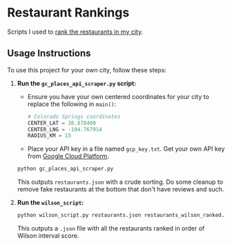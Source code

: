 # Restaurant Rankings

Scripts I used to [rank the restaurants in my city](https://mattsayar.com/where-are-the-best-restaurants-in-my-city-a-statistical-analysis/).

## Usage Instructions

To use this project for your own city, follow these steps:

1. **Run the `gc_places_api_scraper.py` script:**
    - Ensure you have your own centered coordinates for your city to replace the following in `main()`:
        ```python
        # Colorado Springs coordinates
        CENTER_LAT = 38.878400
        CENTER_LNG = -104.767914
        RADIUS_KM = 15
        ```
    - Place your API key in a file named `gcp_key.txt`. Get your own API key from [Google Cloud Platform](https://developers.google.com/maps/documentation/javascript/cloud-setup).

    ```bash
    python gc_places_api_scraper.py
    ```

    This outputs `restaurants.json` with a crude sorting. Do some cleanup to remove fake restaurants at the bottom that don't have reviews and such.

2. **Run the `wilson_script`:**

    ```bash
    python wilson_script.py restaurants.json restaurants_wilson_ranked.json --confidence 0.95
    ```

    This outputs a `.json` file with all the restaurants ranked in order of Wilson interval score.
